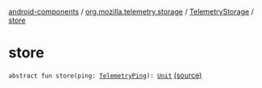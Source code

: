 [android-components](../../index.md) / [org.mozilla.telemetry.storage](../index.md) / [TelemetryStorage](index.md) / [store](./store.md)

# store

`abstract fun store(ping: `[`TelemetryPing`](../../org.mozilla.telemetry.ping/-telemetry-ping/index.md)`): `[`Unit`](https://kotlinlang.org/api/latest/jvm/stdlib/kotlin/-unit/index.html) [(source)](https://github.com/mozilla-mobile/android-components/blob/master/components/service/telemetry/src/main/java/org/mozilla/telemetry/storage/TelemetryStorage.java#L14)